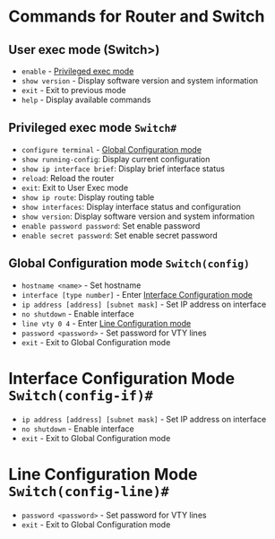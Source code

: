 # Commands for Router and Switch

## User exec mode (Switch>)
* ``enable`` - [Privileged exec mode](#Privileged-exec-mode-``Switch#``)
* ``show version`` - Display software version and system information
* ``exit`` - Exit to previous mode
* ``help`` - Display available commands

## Privileged exec mode ``Switch#``
* ``configure terminal`` -  [Global Configuration mode](#Global-configuration-mode-``Switch(config)``)
* ``show running-config``: Display current configuration
* ``show ip interface brief``: Display brief interface status
* ``reload``: Reload the router
* ``exit``: Exit to User Exec mode
* ``show ip route``: Display routing table
* ``show interfaces``: Display interface status and configuration
* ``show version``: Display software version and system information
* ``enable password password``: Set enable password
* ``enable secret password``: Set enable secret password


## Global Configuration mode ``Switch(config)``
* ``hostname <name>`` - Set hostname
* ``interface [type number]`` - Enter [Interface Configuration mode](#Interface-Configuration-Mode-``Switch(config-if)#``)
* ``ip address [address] [subnet mask]`` - Set IP address on interface
* ``no shutdown`` - Enable interface
* ``line vty 0 4`` - Enter [Line Configuration mode](#Line-Configuration-Mode-``Switch(config-line)#``)
* ``password <password>`` - Set password for VTY lines
* ``exit`` - Exit to Global Configuration mode

# Interface Configuration Mode ``Switch(config-if)#``
* ``ip address [address] [subnet mask]`` - Set IP address on interface
* ``no shutdown`` - Enable interface
* ``exit`` - Exit to Global Configuration mode

# Line Configuration Mode ``Switch(config-line)#``
* ``password <password>`` - Set password for VTY lines
* ``exit`` - Exit to Global Configuration mode
